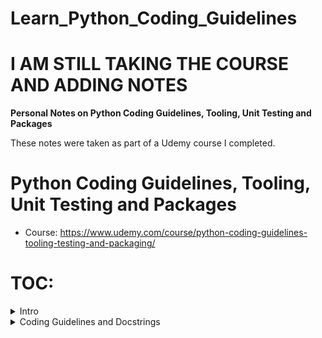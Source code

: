 # Learn_Python_Coding_Guidelines
# I AM STILL TAKING THE COURSE AND ADDING NOTES

**Personal Notes on Python Coding Guidelines, Tooling, Unit Testing and Packages**

These notes were taken as part of a Udemy course I completed.

# Python Coding Guidelines, Tooling, Unit Testing and Packages
* Course: https://www.udemy.com/course/python-coding-guidelines-tooling-testing-and-packaging/

# TOC:
<details>
  <summary>Intro</summary>
      <a href="#">PAGE 1</a>
        <ol>
            <li><a href="#">Make a virtual enviorment</a></li>
            <li><a href="#">Setup visual studio code</a></li>
        </ol>
</details>

<details>
  <summary>Coding Guidelines and Docstrings</summary>
      <a href="#">PAGE 1</a>
        <ol>
            <li><a href="#">PEP 8 Coding Guidelines - Part 1</a></li>
            <li><a href="#">PEP 8 Coding Guidelines - Part 2</a></li>
            <li><a href="#">Code Linter - Pylint - Part 1</a></li>
            <li><a href="#">Code Linter - Pylint - Part 2</a></li>
            <li><a href="#">Code Linter - Flake8</a></li>
            <li><a href="#">Tool - isort</a></li>
            <li><a href="#">Formater - Autopep8</a></li>
            <li><a href="#">Formater - Black</a></li>
            <li><a href="#">Docstring - Numpy Style</a></li>
            <li><a href="#">Docstring - ReST (Sphinx)</a></li>
            <li><a href="#">Docstring - Google style</a></li>
            <li><a href="#">Code linter - Pydocstyle </a></li>
            <li><a href="#">Type Annotations and Mypy - Part 1</a></li>
            <li><a href="#">Type Annotations and Mypy - Part 2</a></li>
            <li><a href="#">desc</a></li>
            <li><a href="#">desc</a></li>
        </ol>
</details>

<!---
<details>
  <summary>TITLE</summary>
      <a href="#">desc</a>
        <ol>
            <li><a href="#">desc</a></li>
        </ol>
</details>
--->
